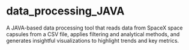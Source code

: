 # data_processing_JAVA
A JAVA-based data processing tool that reads data from SpaceX space capsules from a CSV file, applies filtering and analytical methods, and generates insightful visualizations to highlight trends and key metrics.
